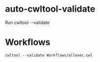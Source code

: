 # auto-cwltool-validate

Run cwltool --validate

# Workflows

```
cwltool --validate Workflows/allexec.cwl
```
